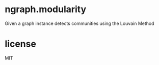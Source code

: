 # ngraph.modularity

Given a graph instance detects communities using the Louvain Method

# license

MIT
